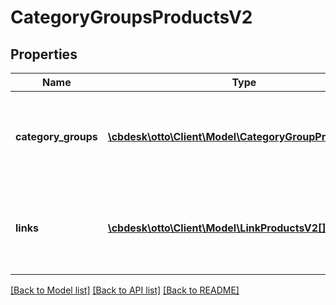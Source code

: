 # CategoryGroupsProductsV2

## Properties
Name | Type | Description | Notes
------------ | ------------- | ------------- | -------------
**category_groups** | [**\cbdesk\otto\Client\Model\CategoryGroupProductsV2[]**](CategoryGroupProductsV2.md) | a list of the category groups defined on the OTTO market place. | [optional] 
**links** | [**\cbdesk\otto\Client\Model\LinkProductsV2[]**](LinkProductsV2.md) | a list of links that can be used for pagination (among others). | [optional] 

[[Back to Model list]](../../README.md#documentation-for-models) [[Back to API list]](../../README.md#documentation-for-api-endpoints) [[Back to README]](../../README.md)

